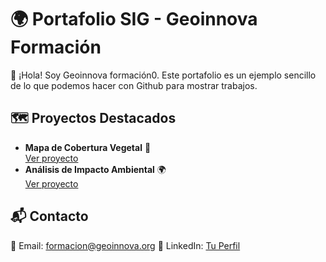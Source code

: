 # 🌍 Portafolio SIG - Geoinnova Formación

👋 ¡Hola! Soy Geoinnova formación0.  Este portafolio es un ejemplo sencillo de lo que podemos hacer con Github para mostrar trabajos.

## 🗺️ Proyectos Destacados
- **Mapa de Cobertura Vegetal** 🌱  
  [Ver proyecto](https://github.com/usuario/proyecto1)
- **Análisis de Impacto Ambiental** 🌍  
  [Ver proyecto](https://github.com/usuario/proyecto2)

## 📬 Contacto
📧 Email: formacion@geoinnova.org
🔗 LinkedIn: [Tu Perfil](https://www.linkedin.com/school/geoinnova-formacion/)
